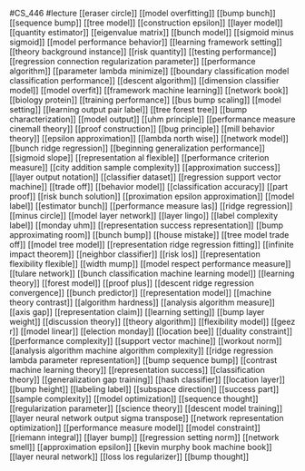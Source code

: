 #CS_446
#lecture
[[eraser circle]]
[[model overfitting]]
[[bump bunch]]
[[sequence bump]]
[[tree model]]
[[construction epsilon]]
[[layer model]]
[[quantity estimator]]
[[eigenvalue matrix]]
[[bunch model]]
[[sigmoid minus sigmoid]]
[[model performance behavior]]
[[learning framework setting]]
[[theory background instance]]
[[risk quantity]]
[[testing performance]]
[[regression connection regularization parameter]]
[[performance algorithm]]
[[parameter lambda minimize]]
[[boundary classification model classification performance]]
[[descent algorithm]]
[[dimension classifier model]]
[[model overfit]]
[[framework machine learning]]
[[network book]]
[[biology protein]]
[[training performance]]
[[bus bump scaling]]
[[model setting]]
[[learning output pair label]]
[[tree forest tree]]
[[bump characterization]]
[[model output]]
[[uhm principle]]
[[performance measure cinemall theory]]
[[proof construction]]
[[bug principle]]
[[mill behavior theory]]
[[epsilon approximation]]
[[lambda north wise]]
[[network model]]
[[bunch ridge regression]]
[[beginning generalization performance]]
[[sigmoid slope]]
[[representation al flexible]]
[[performance criterion measure]]
[[city addition sample complexity]]
[[approximation success]]
[[layer output notation]]
[[classifier dataset]]
[[regression support vector machine]]
[[trade off]]
[[behavior model]]
[[classification accuracy]]
[[part proof]]
[[risk bunch solution]]
[[proximation epsilon approximation]]
[[model label]]
[[estimator bunch]]
[[performance measure las]]
[[ridge regression]]
[[minus circle]]
[[model layer network]]
[[layer lingo]]
[[label complexity label]]
[[monday uhm]]
[[representation success representation]]
[[bump approximating room]]
[[bunch bump]]
[[house mistake]]
[[tree model trade off]]
[[model tree model]]
[[representation ridge regression fitting]]
[[infinite impact theorem]]
[[neighbor classifier]]
[[risk los]]
[[representation flexibility flexible]]
[[width mump]]
[[model respect performance measure]]
[[tulare network]]
[[bunch classification machine learning model]]
[[learning theory]]
[[forest model]]
[[proof plus]]
[[descent ridge regression convergence]]
[[bunch predictor]]
[[representation model]]
[[machine theory contrast]]
[[algorithm hardness]]
[[analysis algorithm measure]]
[[axis gap]]
[[representation claim]]
[[learning setting]]
[[bump layer weight]]
[[discussion theory]]
[[theory algorithm]]
[[flexibility model]]
[[geez r]]
[[model linear]]
[[election monday]]
[[location bee]]
[[duality constraint]]
[[performance complexity]]
[[support vector machine]]
[[workout norm]]
[[analysis algorithm machine algorithm complexity]]
[[ridge regression lambda parameter representation]]
[[bump sequence bump]]
[[contrast machine learning theory]]
[[representation success]]
[[classification theory]]
[[generalization gap training]]
[[hash classifier]]
[[location layer]]
[[bump height]]
[[labeling label]]
[[subspace direction]]
[[success part]]
[[sample complexity]]
[[model optimization]]
[[sequence thought]]
[[regularization parameter]]
[[science theory]]
[[descent model training]]
[[layer neural network output sigma transpose]]
[[network representation optimization]]
[[performance measure model]]
[[model constraint]]
[[riemann integral]]
[[layer bump]]
[[regression setting norm]]
[[network smell]]
[[approximation epsilon]]
[[kevin murphy book machine book]]
[[layer neural network]]
[[loss los regularizer]]
[[bump thought]]
